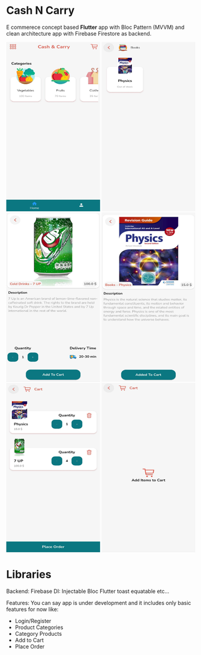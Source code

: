 # Cash N Carry

E commerece concept based <b>Flutter</b> app with Bloc Pattern (MVVM) and clean architecture app with Firebase Firestore as backend.

<img src="/raw/s_01.jpg" width="250" height="450"> <img src="/raw/s_02.jpg" width="250" height="450">
<img src="/raw/s_03.jpg" width="250" height="450"> <img src="/raw/s_04.jpg" width="250" height="450">
<img src="/raw/s_05.jpg" width="250" height="450"> <img src="/raw/s_06.jpg" width="250" height="450">


# Libraries
Backend: Firebase
DI: Injectable
Bloc
Flutter toast
equatable
etc...

Features:
You can say app is under development and it includes only basic features for now like:
- Login/Register
- Product Categories
- Category Products
- Add to Cart
- Place Order
